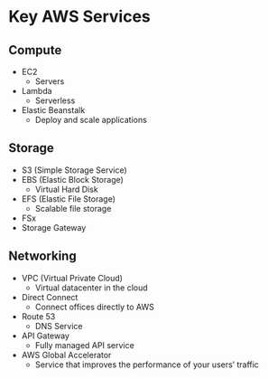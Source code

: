 # Key AWS Services

## Compute
- EC2
    - Servers
- Lambda 
    - Serverless
- Elastic Beanstalk
    - Deploy and scale applications

## Storage
- S3 (Simple Storage Service)
- EBS (Elastic Block Storage)
    - Virtual Hard Disk
- EFS (Elastic File Storage)
    - Scalable file storage
- FSx
- Storage Gateway


## Networking
- VPC (Virtual Private Cloud)
    - Virtual datacenter in the cloud
- Direct Connect
    - Connect offices directly to AWS
- Route 53
    - DNS Service
- API Gateway
    - Fully managed API service
- AWS Global Accelerator
    - Service that improves the performance of your users’ traffic